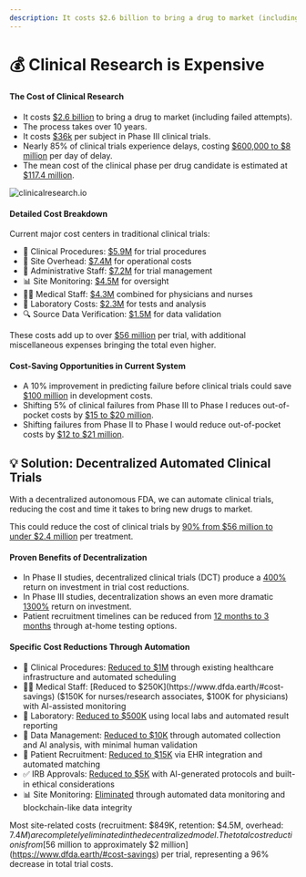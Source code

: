 ```yaml
---
description: It costs $2.6 billion to bring a drug to market (including failed attempts) and trials currently cost over $36k per participant.
---
```


# 💰 Clinical Research is Expensive

#### The Cost of Clinical Research

* It costs [$2.6 billion](https://www.semanticscholar.org/paper/Innovation-in-the-pharmaceutical-industry%3A-New-of-DiMasi-Grabowski/3275f31c072ac11c6ca7a5260bd535720f07df41) to bring a drug to market (including failed attempts).
* The process takes over 10 years.
* It costs [$36k](https://www.clinicalleader.com/doc/getting-a-handle-on-clinical-trial-costs-0001) per subject in Phase III clinical trials.
* Nearly 85% of clinical trials experience delays, costing [$600,000 to $8 million](https://www.businesswire.com/news/home/20220113005740/en/New-Study-Decentralized-Clinical-Trials-Can-Achieve-Net-Financial-Benefits-of-5X-to-14X-Due-to-Reduced-Trial-Timelines-and-Other-Factors) per day of delay.
* The mean cost of the clinical phase per drug candidate is estimated at [$117.4 million](https://jamanetwork.com/journals/jamanetworkopen/fullarticle/2820562).

![clinicalresearch.io](https://static.crowdsourcingcures.org/dfda/assets/cost-of-clinical-trials.png)

#### Detailed Cost Breakdown

Current major cost centers in traditional clinical trials:

* 🏥 Clinical Procedures: [$5.9M](https://aspe.hhs.gov/reports/examination-clinical-trial-costs-barriers-drug-development-0) for trial procedures
* 🏢 Site Overhead: [$7.4M](https://aspe.hhs.gov/reports/examination-clinical-trial-costs-barriers-drug-development-0) for operational costs
* 👥 Administrative Staff: [$7.2M](https://aspe.hhs.gov/reports/examination-clinical-trial-costs-barriers-drug-development-0) for trial management
* 📊 Site Monitoring: [$4.5M](https://aspe.hhs.gov/reports/examination-clinical-trial-costs-barriers-drug-development-0) for oversight
* 👨‍⚕️ Medical Staff: [$4.3M](https://aspe.hhs.gov/reports/examination-clinical-trial-costs-barriers-drug-development-0) combined for physicians and nurses
* 🧪 Laboratory Costs: [$2.3M](https://aspe.hhs.gov/reports/examination-clinical-trial-costs-barriers-drug-development-0) for tests and analysis
* 🔍 Source Data Verification: [$1.5M](https://aspe.hhs.gov/reports/examination-clinical-trial-costs-barriers-drug-development-0) for data validation

These costs add up to over [$56 million](https://aspe.hhs.gov/reports/examination-clinical-trial-costs-barriers-drug-development-0) per trial, with additional miscellaneous expenses bringing the total even higher.

#### Cost-Saving Opportunities in Current System

* A 10% improvement in predicting failure before clinical trials could save [$100 million](https://drugwonks.com/blog/the-dog-days-of-drug-approvals) in development costs.
* Shifting 5% of clinical failures from Phase III to Phase I reduces out-of-pocket costs by [$15 to $20 million](https://drugwonks.com/blog/the-dog-days-of-drug-approvals).
* Shifting failures from Phase II to Phase I would reduce out-of-pocket costs by [$12 to $21 million](https://drugwonks.com/blog/the-dog-days-of-drug-approvals).

## 💡 Solution: Decentralized Automated Clinical Trials

With a decentralized autonomous FDA, we can automate clinical trials, reducing the cost and time it takes to bring new drugs to market.

This could reduce the cost of clinical trials by [90% from $56 million to under $2.4 million](https://www.dfda.earth/#cost-savings) per treatment.

#### Proven Benefits of Decentralization

* In Phase II studies, decentralized clinical trials (DCT) produce a [400%](https://www.dfda.earth/#cost-savings) return on investment in trial cost reductions.
* In Phase III studies, decentralization shows an even more dramatic [1300%](https://www.dfda.earth/#cost-savings) return on investment.
* Patient recruitment timelines can be reduced from [12 months to 3 months](https://www.dfda.earth/#cost-savings) through at-home testing options.

#### Specific Cost Reductions Through Automation

* 🏥 Clinical Procedures: [Reduced to $1M](https://www.dfda.earth/#cost-savings) through existing healthcare infrastructure and automated scheduling
* 👨‍⚕️ Medical Staff: [Reduced to $250K](https://www.dfda.earth/#cost-savings) ($150K for nurses/research associates, $100K for physicians) with AI-assisted monitoring
* 🧪 Laboratory: [Reduced to $500K](https://www.dfda.earth/#cost-savings) using local labs and automated result reporting
* 💾 Data Management: [Reduced to $10K](https://www.dfda.earth/#cost-savings) through automated collection and AI analysis, with minimal human validation
* 🤝 Patient Recruitment: [Reduced to $15K](https://www.dfda.earth/#cost-savings) via EHR integration and automated matching
* ✅ IRB Approvals: [Reduced to $5K](https://www.dfda.earth/#cost-savings) with AI-generated protocols and built-in ethical considerations
* 📊 Site Monitoring: [Eliminated](https://www.dfda.earth/#cost-savings) through automated data monitoring and blockchain-like data integrity

Most site-related costs (recruitment: $849K, retention: $4.5M, overhead: $7.4M) are completely eliminated in the decentralized model. The total cost reduction is from [$56 million to approximately $2 million](https://www.dfda.earth/#cost-savings) per trial, representing a 96% decrease in total trial costs.

